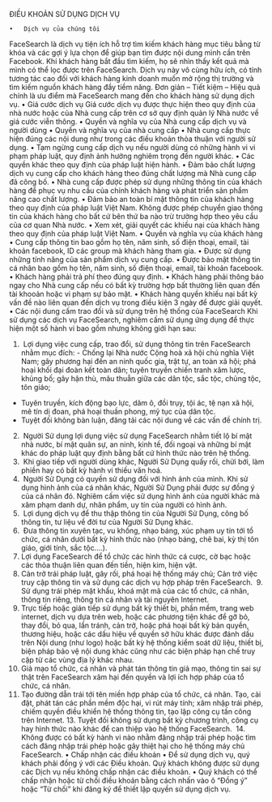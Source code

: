 

ĐIỀU KHOẢN SỬ DỤNG DỊCH VỤ

	•	Dịch vụ của chúng tôi
FaceSearch là dịch vụ tiện ích hỗ trợ tìm kiếm khách hàng mục tiêu bằng từ khóa và các gợi ý lựa chọn để giúp bạn tìm được nội dung mình cần trên Facebook. Khi khách hàng bắt đầu tìm kiếm, họ sẽ nhìn thấy kết quả mà mình có thể lọc được trên FaceSearch. Dịch vụ này vô cùng hữu ích, có tính tương tác cao đối với khách hàng kinh doanh muốn mở rộng thị trường và tìm kiếm nguồn khách hàng đầy tiềm năng. Đơn giản – Tiết kiệm – Hiệu quả chính là ưu điểm mà FaceSearch mang đến cho khách hàng sử dụng dịch vụ.
	•	Giá cước dịch vụ
Giá cước dịch vụ được thực hiện theo quy định của nhà nước hoặc của Nhà cung cấp trên cơ sở quy định quản lý Nhà nước về giá cước viễn thông.
	•	Quyền và nghĩa vụ của Nhà cung cấp dịch vụ và người dùng
	•	Quyền và nghĩa vụ của nhà cung cấp
	•	Nhà cung cấp thực hiện đúng các nội dung như trong các điều khoản thỏa thuận với người sử dụng.
	•	Tạm ngừng cung cấp dịch vụ nếu người dùng có những hành vi vi phạm pháp luật, quy định ảnh hưởng nghiêm trọng đến người khác.
	•	Các quyền khác theo quy định của pháp luật hiện hành.
	•	Đảm bảo chất lượng dịch vụ cung cấp cho khách hàng theo đúng chất lượng mà Nhà cung cấp đã công bố.
	•	Nhà cung cấp được phép sử dụng những thông tin của khách hàng để phục vụ nhu cầu của chính khách hàng và phát triển sản phẩm nâng cao chất lượng.
	•	Đảm bảo an toàn bí mật thông tin của khách hàng theo quy định của pháp luật Việt Nam. Không được phép chuyển giao thông tin của khách hàng cho bất cứ bên thứ ba nào trừ trường hợp theo yêu cầu của cơ quan Nhà nước.
	•	Xem xét, giải quyết các khiếu nại của khách hàng theo quy định của pháp luật Việt Nam.
	•	Quyền và nghĩa vụ của khách hàng
	•	Cung cấp thông tin bao gồm họ tên, năm sinh, số điện thoại, email, tài khoản facebook, ID các group mà khách hàng tham gia.
	•	Được sử dụng những tính năng của sản phẩm dịch vụ cung cấp.
	•	Được bảo mật thông tin cá nhân bao gồm họ tên, năm sinh, số điện thoại, email, tài khoản facebook.
	•	Khách hàng phải trả phí theo đúng quy định.
	•	Khách hàng phải thông báo ngay cho Nhà cung cấp nếu có bất kỳ trường hợp bất thường liên quan đến tài khooản hoặc vi phạm sự bảo mật.
	•	Khách hàng quyền khiếu nại bất kỳ vấn đề nào liên quan đến dịch vụ trong điều kiện 3 ngày để được giải quyết.
	•	Các nội dung cấm trao đổi và sử dụng trên hệ thống của FaceSearch
Khi sử dụng các dịch vụ FaceSearch, nghiêm cấm sử dụng ứng dụng để thực hiện một số hành vi bao gồm nhưng không giới hạn sau:
1.  Lợi dụng việc cung cấp, trao đổi, sử dụng thông tin trên FaceSearch nhằm mục đích:
- Chống lại Nhà nước Cộng hoà xã hội chủ nghĩa Việt Nam; gây phương hại đến an ninh quốc gia, trật tự, an toàn xã hội; phá hoại khối đại đoàn kết toàn dân; tuyên truyền chiến tranh xâm lược, khủng bố; gây hận thù, mâu thuẫn giữa các dân tộc, sắc tộc, chủng tộc, tôn giáo;
- Tuyên truyền, kích động bạo lực, dâm ô, đồi trụy, tội ác, tệ nạn xã hội, mê tín dị đoan, phá hoại thuần phong, mỹ tục của dân tộc.
- Tuyệt đối không bàn luận, đăng tải các nội dung về các vấn đề chính trị.
2.  Người Sử dụng lợi dụng việc sử dụng FaceSearch nhằm tiết lộ bí mật nhà nước, bí mật quân sự, an ninh, kinh tế, đối ngoại và những bí mật khác do pháp luật quy định bằng bất cứ hình thức nào trên hệ thống.
3.  Khi giao tiếp với người dùng khác, Người Sử Dụng quấy rối, chửi bới, làm phiền hay có bất kỳ hành vi thiếu văn hoá.
4.  Người Sử Dụng có quyền sử dụng đối với hình ảnh của mình. Khi sử dụng hình ảnh của cá nhân khác, Người Sử Dụng phải được sự đồng ý của cá nhân đó. Nghiêm cấm việc sử dụng hình ảnh của người khác mà xâm phạm danh dự, nhân phẩm, uy tín của người có hình ảnh.
5.  Lợi dụng dịch vụ để thu thập thông tin của Người Sử Dụng, công bố thông tin, tư liệu về đời tư của Người Sử Dụng khác.
6.  Đưa thông tin xuyên tạc, vu khống, nhạo báng, xúc phạm uy tín tới tổ chức, cá nhân dưới bất kỳ hình thức nào (nhạo báng, chê bai, kỳ thị tôn giáo, giới tính, sắc tộc….).
7. Lợi dụng FaceSearch để tổ chức các hình thức cá cược, cờ bạc hoặc các thỏa thuận liên quan đến tiền, hiện kim, hiện vật.
8. Cản trở trái pháp luật, gây rối, phá hoại hệ thống máy chủ; Cản trở việc truy cập thông tin và sử dụng các dịch vụ hợp pháp trên FaceSearch. 
 9. Sử dụng trái phép mật khẩu, khoá mật mã của các tổ chức, cá nhân, thông tin riêng, thông tin cá nhân và tài nguyên Internet.
10. Trực tiếp hoặc gián tiếp sử dụng bất kỳ thiết bị, phần mềm, trang web internet, dịch vụ dựa trên web, hoặc các phương tiện khác để gỡ bỏ, thay đổi, bỏ qua, lẩn tránh, cản trở, hoặc phá hoại bất kỳ bản quyền, thương hiệu, hoặc các dấu hiệu về quyền sở hữu khác được đánh dấu trên Nội dung (như logo) hoặc bất kỳ hệ thống kiểm soát dữ liệu, thiết bị, biện pháp bảo vệ nội dung khác cũng như các biện pháp hạn chế truy cập từ các vùng địa lý khác nhau.
11. Giả mạo tổ chức, cá nhân và phát tán thông tin giả mạo, thông tin sai sự thật trên FaceSearch xâm hại đến quyền và lợi ích hợp pháp của tổ chức, cá nhân.
12. Tạo đường dẫn trái tới tên miền hợp pháp của tổ chức, cá nhân. Tạo, cài đặt, phát tán các phần mềm độc hại, vi rút máy tính; xâm nhập trái phép, chiếm quyền điều khiển hệ thống thông tin, tạo lập công cụ tấn công trên Internet.
13. Tuyệt đối không sử dụng bất kỳ chương trình, công cụ hay hình thức nào khác để can thiệp vào hệ thống FaceSearch. 
 14. Không được có bất kỳ hành vi nào nhằm đăng nhập trái phép hoặc tìm cách đăng nhập trái phép hoặc gây thiệt hại cho hệ thống máy chủ FaceSearch. 
	•	Chấp nhận các điều khoản
	•	 Để sử dụng dịch vụ, quý khách phải đồng ý với các Điều khoản. Quý khách không được sử dụng các Dịch vụ nếu không chấp nhận các điều khoản.
	•	 Quý khách có thể chấp nhận hoặc từ chối điều khoản bằng cách nhấn vào ô “Đồng ý” hoặc “Từ chối” khi đăng ký để thiết lập quyền sử dụng dịch vụ.




